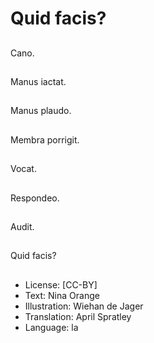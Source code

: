 # Quid facis?

##
Cano.

##
Manus iactat.

##
Manus plaudo.

##
Membra porrigit.

##
Vocat.

##
Respondeo.

##
Audit.

##
Quid facis?

##
* License: [CC-BY]
* Text: Nina Orange
* Illustration: Wiehan de Jager
* Translation: April Spratley
* Language: la
